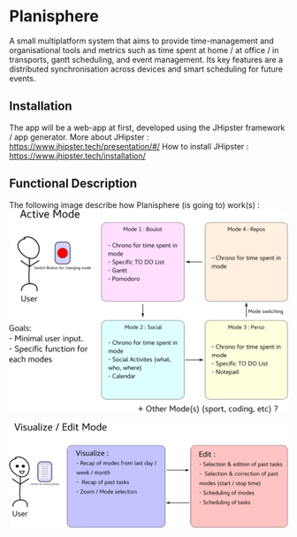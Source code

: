 # Planisphere
A small multiplatform system that aims to provide time-management and organisational tools and metrics such as time spent at home / at office / in transports, gantt scheduling, and event management. Its key features are a distributed synchronisation across devices and smart scheduling for future events.

## Installation
The app will be a web-app at first, developed using the JHipster framework / app generator.
More about JHipster : https://www.jhipster.tech/presentation/#/
How to install JHipster : https://www.jhipster.tech/installation/


## Functional Description
The following image describe how Planisphere (is going to) work(s) :
![Usecase_1](./spec/usecase1.png)

![Usecase_2](./spec/usecase2.png)
